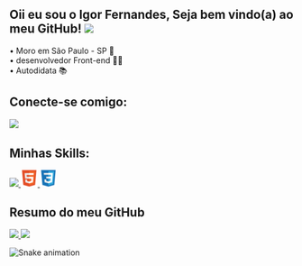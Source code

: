 ## Oii eu sou o Igor Fernandes, Seja bem vindo(a) ao meu GitHub!   <img src="https://raw.githubusercontent.com/iampavangandhi/iampavangandhi/master/gifs/Hi.gif" width="30px"> 

<p>
  • Moro em São Paulo - SP 🌇 </br>
  • desenvolvedor Front-end 👨‍💻</br>
  • Autodidata 📚</br>
</p>
 
 ## Conecte-se comigo:
 <a href="https://www.linkedin.com/in/igor-fernandes-vital/" target="_blank"><img src="https://img.shields.io/badge/LinkedIn-0077B5?style=for-the-badge&logo=linkedin&logoColor=white" target="_blank"></a>
 
 ## Minhas Skills:
<a href="https://github.com/IgorFernandesVital" target="_blank"> 
  <img src="https://camo.githubusercontent.com/d665435625c7b27b5616f4a59fd34de958c7ec69a7c15a73f1f7df9c4d29abc0/68747470733a2f2f63646e2e69636f6e2d69636f6e732e636f6d2f69636f6e73322f323130382f504e472f3531322f6a6176617363726970745f69636f6e5f3133303930302e706e67" width="30px">
  <img src="https://raw.githubusercontent.com/devicons/devicon/master/icons/html5/html5-original.svg" width="30px"> 
  <img src="https://raw.githubusercontent.com/devicons/devicon/master/icons/css3/css3-original.svg" width="30px" target="_blank">
</a>

  ## Resumo do meu GitHub

<div>
  <a href="https://github.com/IgorFernandesVital">
  <img height="48%" src="https://github-readme-stats.vercel.app/api?username=IgorFernandesVital&show_icons=true&theme=gruvbox&include_all_commits=true&count_private=true"/>
  <img height="196em" src="https://github-readme-stats.vercel.app/api/top-langs/?username=IgorFernandesVital&layout=compact&langs_count=7&theme=gruvbox"/>
  </a>
</div>

![Snake animation](https://github.com/IgorFernandesVital/IgorFernandesVital/blob/output/github-contribution-grid-snake.svg)
